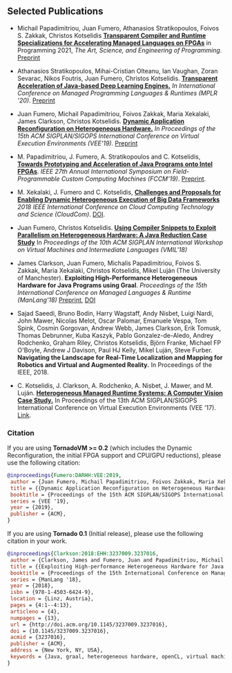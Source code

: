 
## Selected Publications

* Michail Papadimitriou, Juan Fumero, Athanasios Stratikopoulos, Foivos S. Zakkak, Christos Kotselidis [**Transparent Compiler and Runtime Specializations for Accelerating Managed Languages on FPGAs**](https://arxiv.org/abs/2010.16304) in Programming 2021, _The Art, Science, and Engineering of Programming_. [Preprint](https://arxiv.org/pdf/2010.16304v1.pdf)

* Athanasios Stratikopoulos, Mihai-Cristian Olteanu, Ian Vaughan, Zoran Sevarac, Nikos Foutris, Juan Fumero, Christos Kotselidis. [**Transparent Acceleration of Java-based Deep Learning Engines.**](https://dl.acm.org/doi/abs/10.1145/3426182.3426188) _In International Conference on Managed Programming Languages & Runtimes (MPLR ’20)_. [Preprint](https://www.researchgate.net/publication/344401294_Transparent_Acceleration_of_Java-based_Deep_Learning_Engines)


* Juan Fumero, Michail Papadimitriou, Foivos Zakkak, Maria Xekalaki, James Clarkson, Christos Kotselidis. [**Dynamic Application Reconfiguration on Heterogeneous Hardware.**](https://dl.acm.org/citation.cfm?id=3313819) _In Proceedings of the 15th ACM SIGPLAN/SIGOPS International Conference on Virtual Execution Environments (VEE'19)._ [Preprint](https://jjfumero.github.io/files/VEE2019_Fumero_Preprint.pdf)

* M. Papadimitriou, J. Fumero, A. Stratikopoulos and C. Kotselidis, [**Towards Prototyping and Acceleration of Java Programs onto Intel FPGAs**](https://ieeexplore.ieee.org/abstract/document/8735538). _IEEE 27th Annual International Symposium on Field-Programmable Custom Computing Machines (FCCM'19)_. [Preprint](https://www.researchgate.net/profile/Michalis_Papadimitriou/publication/332223416_Towards_Prototyping_and_Acceleration_of_Java_Programs_onto_Intel_FPGAs/links/5ca71d2f92851c64bd50d9e9/Towards-Prototyping-and-Acceleration-of-Java-Programs-onto-Intel-FPGAs.pdf).

* M. Xekalaki, J. Fumero and C. Kotselidis, [**Challenges and Proposals for Enabling Dynamic Heterogeneous Execution of Big Data Frameworks**](https://ieeexplore.ieee.org/abstract/document/8591039) _2018 IEEE International Conference on Cloud Computing Technology and Science (CloudCom)_. [DOI](10.1109/CloudCom2018.2018.00070).

* Juan Fumero, Christos Kotselidis. [**Using Compiler Snippets to Exploit Parallelism on Heterogeneous Hardware: A Java Reduction Case Study**](https://dl.acm.org/citation.cfm?id=3281292) In _Proceedings of the 10th ACM SIGPLAN International Workshop on Virtual Machines and Intermediate Languages (VMIL'18)_

* James Clarkson, Juan Fumero, Michalis Papadimitriou, Foivos S. Zakkak, Maria Xekalaki, Christos Kotselidis, Mikel Luján (The University of Manchester). **Exploiting High-Performance Heterogeneous Hardware for Java Programs using Graal**. *Proceedings of the 15th International Conference on Managed Languages & Runtime (ManLang'18)* [Preprint](https://www.researchgate.net/publication/327097904_Exploiting_High-Performance_Heterogeneous_Hardware_for_Java_Programs_using_Graal), [DOI](https://dl.acm.org/doi/10.1145/3237009.3237016)

* Sajad Saeedi, Bruno Bodin, Harry Wagstaff, Andy Nisbet, Luigi Nardi, John Mawer, Nicolas Melot, Oscar Palomar, Emanuele Vespa, Tom Spink, Cosmin Gorgovan, Andrew Webb, James Clarkson, Erik Tomusk, Thomas Debrunner, Kuba Kaszyk, Pablo Gonzalez-de-Aledo, Andrey Rodchenko, Graham Riley, Christos Kotselidis, Björn Franke, Michael FP O'Boyle, Andrew J Davison, Paul HJ Kelly, Mikel Luján, Steve Furber. **Navigating the Landscape for Real-Time Localization and Mapping for Robotics and Virtual and Augmented Reality.** In Proceedings of the IEEE, 2018.

* C. Kotselidis, J. Clarkson, A. Rodchenko, A. Nisbet, J. Mawer, and M. Luján. [**Heterogeneous Managed Runtime Systems: A Computer Vision Case Study.**](https://dl.acm.org/citation.cfm?id=3050764) In Proceedings of the 13th ACM SIGPLAN/SIGOPS International Conference on Virtual Execution Environments (VEE '17). [Link](https://dl.acm.org/citation.cfm?doid=3050748.3050764).


### Citation

If you are using **TornadoVM >= 0.2** (which includes the Dynamic Reconfiguration, the initial FPGA support and CPU/GPU reductions), please use the following citation:

```bibtex
@inproceedings{Fumero:DARHH:VEE:2019,
 author = {Juan Fumero, Michail Papadimitriou, Foivos Zakkak, Maria Xekalaki, James Clarkson, Christos Kotselidis},
 title = {{Dynamic Application Reconfiguration on Heterogeneous Hardware.}},
 booktitle = {Proceedings of the 15th ACM SIGPLAN/SIGOPS International Conference on Virtual Execution Environments},
 series = {VEE '19},
 year = {2019},
 publisher = {ACM},
}
```


If you are using **Tornado 0.1** (Initial release), please use the following citation in your work.

```bibtex
@inproceedings{Clarkson:2018:EHH:3237009.3237016,
 author = {Clarkson, James and Fumero, Juan and Papadimitriou, Michail and Zakkak, Foivos S. and Xekalaki, Maria and Kotselidis, Christos and Luj\'{a}n, Mikel},
 title = {{Exploiting High-performance Heterogeneous Hardware for Java Programs Using Graal}},
 booktitle = {Proceedings of the 15th International Conference on Managed Languages \& Runtimes},
 series = {ManLang '18},
 year = {2018},
 isbn = {978-1-4503-6424-9},
 location = {Linz, Austria},
 pages = {4:1--4:13},
 articleno = {4},
 numpages = {13},
 url = {http://doi.acm.org/10.1145/3237009.3237016},
 doi = {10.1145/3237009.3237016},
 acmid = {3237016},
 publisher = {ACM},
 address = {New York, NY, USA},
 keywords = {Java, graal, heterogeneous hardware, openCL, virtual machine},
}

```
